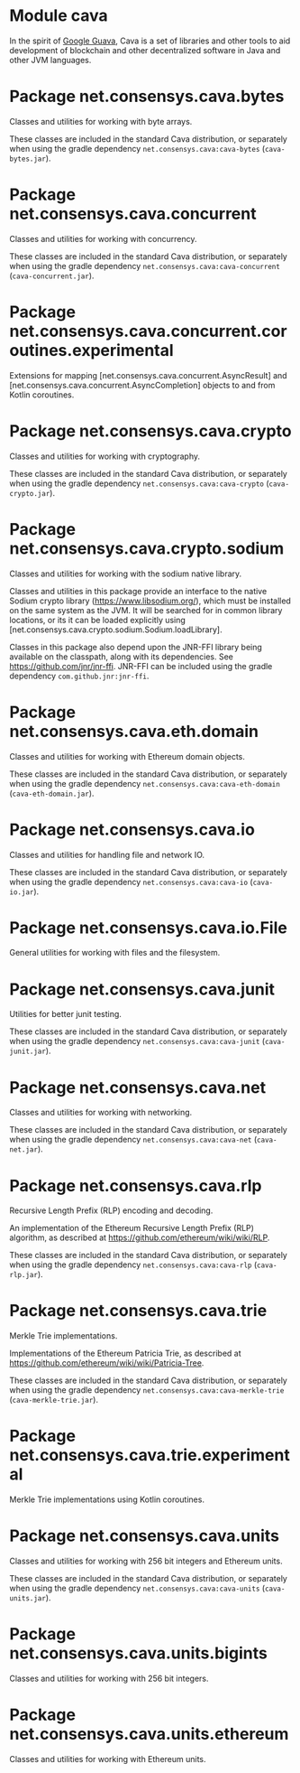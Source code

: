 # Module cava

In the spirit of [Google Guava](https://github.com/google/guava/), Cava is a set of libraries and other tools to aid development of blockchain and other decentralized software in Java and other JVM languages.

# Package net.consensys.cava.bytes

Classes and utilities for working with byte arrays.

These classes are included in the standard Cava distribution, or separately when using the gradle dependency `net.consensys.cava:cava-bytes` (`cava-bytes.jar`).

# Package net.consensys.cava.concurrent

Classes and utilities for working with concurrency.

These classes are included in the standard Cava distribution, or separately when using the gradle dependency `net.consensys.cava:cava-concurrent` (`cava-concurrent.jar`).

# Package net.consensys.cava.concurrent.coroutines.experimental

Extensions for mapping [net.consensys.cava.concurrent.AsyncResult] and [net.consensys.cava.concurrent.AsyncCompletion] objects to and from Kotlin coroutines.

# Package net.consensys.cava.crypto

Classes and utilities for working with cryptography.

These classes are included in the standard Cava distribution, or separately when using the gradle dependency `net.consensys.cava:cava-crypto` (`cava-crypto.jar`).

# Package net.consensys.cava.crypto.sodium

Classes and utilities for working with the sodium native library.

Classes and utilities in this package provide an interface to the native Sodium crypto library (https://www.libsodium.org/), which must be installed on the same system as the JVM. It will be searched for in common library locations, or its it can be loaded explicitly using [net.consensys.cava.crypto.sodium.Sodium.loadLibrary].

Classes in this package also depend upon the JNR-FFI library being available on the classpath, along with its dependencies. See https://github.com/jnr/jnr-ffi. JNR-FFI can be included using the gradle dependency `com.github.jnr:jnr-ffi`.

# Package net.consensys.cava.eth.domain

Classes and utilities for working with Ethereum domain objects.

These classes are included in the standard Cava distribution, or separately when using the gradle dependency `net.consensys.cava:cava-eth-domain` (`cava-eth-domain.jar`).

# Package net.consensys.cava.io

Classes and utilities for handling file and network IO.

These classes are included in the standard Cava distribution, or separately when using the gradle dependency `net.consensys.cava:cava-io` (`cava-io.jar`).

# Package net.consensys.cava.io.File

General utilities for working with files and the filesystem.

# Package net.consensys.cava.junit

Utilities for better junit testing.

These classes are included in the standard Cava distribution, or separately when using the gradle dependency `net.consensys.cava:cava-junit` (`cava-junit.jar`).

# Package net.consensys.cava.net

Classes and utilities for working with networking.

These classes are included in the standard Cava distribution, or separately when using the gradle dependency `net.consensys.cava:cava-net` (`cava-net.jar`).

# Package net.consensys.cava.rlp

Recursive Length Prefix (RLP) encoding and decoding.

An implementation of the Ethereum Recursive Length Prefix (RLP) algorithm, as described at https://github.com/ethereum/wiki/wiki/RLP.

These classes are included in the standard Cava distribution, or separately when using the gradle dependency `net.consensys.cava:cava-rlp` (`cava-rlp.jar`).

# Package net.consensys.cava.trie

Merkle Trie implementations.

Implementations of the Ethereum Patricia Trie, as described at https://github.com/ethereum/wiki/wiki/Patricia-Tree.

These classes are included in the standard Cava distribution, or separately when using the gradle dependency `net.consensys.cava:cava-merkle-trie` (`cava-merkle-trie.jar`).

# Package net.consensys.cava.trie.experimental

Merkle Trie implementations using Kotlin coroutines.

# Package net.consensys.cava.units

Classes and utilities for working with 256 bit integers and Ethereum units.

These classes are included in the standard Cava distribution, or separately when using the gradle dependency `net.consensys.cava:cava-units` (`cava-units.jar`).

# Package net.consensys.cava.units.bigints

Classes and utilities for working with 256 bit integers.

# Package net.consensys.cava.units.ethereum

Classes and utilities for working with Ethereum units.
